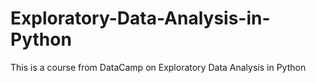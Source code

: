 # Exploratory-Data-Analysis-in-Python
This is a course from DataCamp on Exploratory Data Analysis in Python
